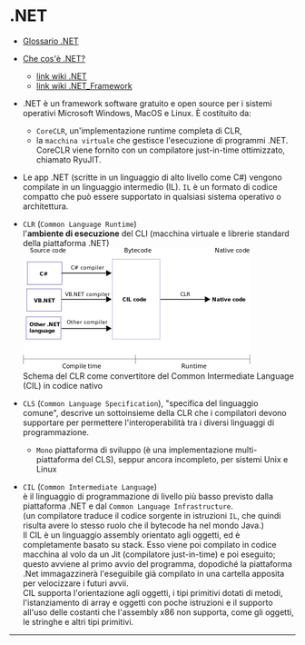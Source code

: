 # .NET

- [Glossario .NET](https://learn.microsoft.com/it-it/dotnet/standard/glossary)
- [Che cos'è .NET?](https://learn.microsoft.com/it-it/dotnet/core/introduction)  
    - [link wiki .NET](https://it.wikipedia.org/wiki/.NET)  
    - [link wiki .NET_Framework](https://it.wikipedia.org/wiki/.NET_Framework)  
- .NET è un framework software gratuito e open source per i sistemi operativi Microsoft Windows, MacOS e Linux. È costituito da:
    - `CoreCLR`, un'implementazione runtime completa di CLR,
    - la `macchina virtuale` che gestisce l'esecuzione di programmi .NET.
    CoreCLR viene fornito con un compilatore just-in-time ottimizzato, chiamato RyuJIT.  

- Le app .NET (scritte in un linguaggio di alto livello come C#) vengono compilate in un linguaggio intermedio (IL). `IL` è un formato di codice compatto che può essere supportato in qualsiasi sistema operativo o architettura.

- `CLR` (`Common Language Runtime`)  
    l'**ambiente di esecuzione** del CLI (macchina virtuale e librerie standard della piattaforma .NET)  
    ![Schema CLR](./Schema_CLR.png)  
    Schema del CLR come convertitore del Common Intermediate Language (CIL) in codice nativo
- `CLS` (`Common Language Specification`), "specifica del linguaggio comune", descrive un sottoinsieme della CLR che i compilatori devono supportare per permettere l'interoperabilità tra i diversi linguaggi di programmazione.  
    - `Mono` piattaforma di sviluppo (è una implementazione multi-piattaforma del CLS), seppur ancora incompleto, per sistemi Unix e Linux

- `CIL` (`Common Intermediate Language`)  
    è il linguaggio di programmazione di livello più basso previsto dalla piattaforma .NET e dal `Common Language Infrastructure`.  
    (un compilatore traduce il codice sorgente in istruzioni `IL`, che quindi risulta avere lo stesso ruolo che il bytecode ha nel mondo Java.)  
    Il CIL è un linguaggio assembly orientato agli oggetti, ed è completamente basato su stack. Esso viene poi compilato in codice macchina al volo da un Jit (compilatore just-in-time) e poi eseguito; questo avviene al primo avvio del programma, dopodiché la piattaforma .Net immagazzinerà l'eseguibile già compilato in una cartella apposita per velocizzare i futuri avvii.  
    CIL supporta l'orientazione agli oggetti, i tipi primitivi dotati di metodi, l'istanziamento di array e oggetti con poche istruzioni e il supporto all'uso delle costanti che l'assembly x86 non supporta, come gli oggetti, le stringhe e altri tipi primitivi. 

---